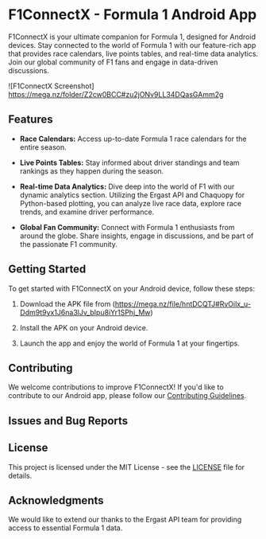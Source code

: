 # F1ConnectX - Formula 1 Android App

F1ConnectX is your ultimate companion for Formula 1, designed for Android devices. Stay connected to the world of Formula 1 with our feature-rich app that provides race calendars, live points tables, and real-time data analytics. Join our global community of F1 fans and engage in data-driven discussions.

![F1ConnectX Screenshot] https://mega.nz/folder/Z2cw0BCC#zu2jONv9LL34DQasGAmm2g
## Features

- **Race Calendars:** Access up-to-date Formula 1 race calendars for the entire season.

- **Live Points Tables:** Stay informed about driver standings and team rankings as they happen during the season.

- **Real-time Data Analytics:** Dive deep into the world of F1 with our dynamic analytics section. Utilizing the Ergast API and Chaquopy for Python-based plotting, you can analyze live race data, explore race trends, and examine driver performance.

- **Global Fan Community:** Connect with Formula 1 enthusiasts from around the globe. Share insights, engage in discussions, and be part of the passionate F1 community.

## Getting Started

To get started with F1ConnectX on your Android device, follow these steps:

1. Download the APK file from (https://mega.nz/file/hntDCQTJ#RvOilx_u-Ddm9t9yx1J6na3lJv_bIpu8iYr1SPhj_Mw)

2. Install the APK on your Android device.

3. Launch the app and enjoy the world of Formula 1 at your fingertips.

## Contributing

We welcome contributions to improve F1ConnectX! If you'd like to contribute to our Android app, please follow our [Contributing Guidelines](CONTRIBUTING.md).

## Issues and Bug Reports

## License

This project is licensed under the MIT License - see the [LICENSE](LICENSE) file for details.

## Acknowledgments

We would like to extend our thanks to the Ergast API team for providing access to essential Formula 1 data.

